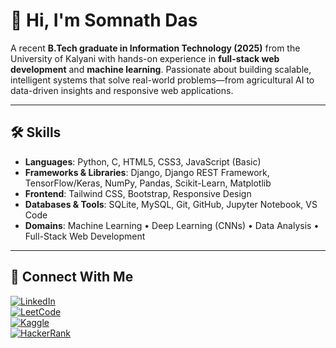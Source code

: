 # 👋 Hi, I'm Somnath Das

A recent **B.Tech graduate in Information Technology (2025)** from the University of Kalyani with hands-on experience in **full-stack web development** and **machine learning**. Passionate about building scalable, intelligent systems that solve real-world problems—from agricultural AI to data-driven insights and responsive web applications.

---

## 🛠️ Skills

- **Languages**: Python, C, HTML5, CSS3, JavaScript (Basic)  
- **Frameworks & Libraries**: Django, Django REST Framework, TensorFlow/Keras, NumPy, Pandas, Scikit-Learn, Matplotlib  
- **Frontend**: Tailwind CSS, Bootstrap, Responsive Design  
- **Databases & Tools**: SQLite, MySQL, Git, GitHub, Jupyter Notebook, VS Code  
- **Domains**: Machine Learning • Deep Learning (CNNs) • Data Analysis • Full-Stack Web Development

---

## 🔗 Connect With Me

[![LinkedIn](https://img.shields.io/badge/LinkedIn-0A66C2?style=flat&logo=linkedin&logoColor=white)](https://www.linkedin.com/in/dassomnath99)  
[![LeetCode](https://img.shields.io/badge/LeetCode-FFA116?style=flat&logo=leetcode&logoColor=black)](https://leetcode.com/dassomnath99)  
[![Kaggle](https://img.shields.io/badge/Kaggle-20BEFF?style=flat&logo=kaggle&logoColor=white)](https://www.kaggle.com/somnathdas8642)  
[![HackerRank](https://img.shields.io/badge/HackerRank-2EC866?style=flat&logo=hackerrank&logoColor=white)](https://www.hackerrank.com/somnathdas8642)
